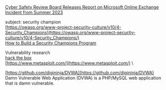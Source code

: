 [Cyber Safety Review Board Releases Report on Microsoft Online Exchange Incident from Summer 2023](https://www.cisa.gov/resources-tools/resources/cyber-safety-review-board-releases-report-microsoft-online-exchange-incident-summer-2023)


subject: security champion \
[https://owasp.org/www-project-security-culture/v10/4-Security_Champions](https://owasp.org/www-project-security-culture/v10/4-Security_Champions/) \
[How to Build a Security Champions Program](https://go.snyk.io/security-champions-playbook.html?utm_medium=paid-search&utm_source=google&utm_campaign=nb_lg_security-champions&utm_content=security_champion&utm_term=security%20champion)


Vulnerability research \
[hack the box](https://www.hackthebox.com/) \
[https://www.metasploit.com/](https://www.metasploit.com/) \

[https://github.com/digininja/DVWA](https://github.com/digininja/DVWA)
Damn Vulnerable Web Application (DVWA) is a PHP/MySQL web application that is damn vulnerable.
